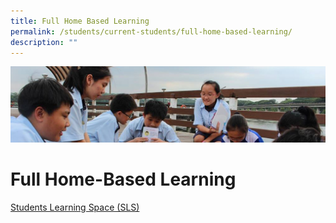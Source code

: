 ```yaml
---
title: Full Home Based Learning
permalink: /students/current-students/full-home-based-learning/
description: ""
---
```

![](/images/Parentsbanner.jpg)

Full Home-Based Learning
========================

[Students Learning Space (SLS)](/students/current-students/students-learning-space/)